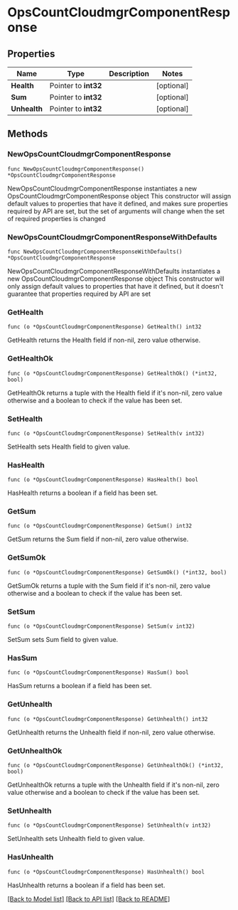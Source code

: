 # OpsCountCloudmgrComponentResponse

## Properties

Name | Type | Description | Notes
------------ | ------------- | ------------- | -------------
**Health** | Pointer to **int32** |  | [optional] 
**Sum** | Pointer to **int32** |  | [optional] 
**Unhealth** | Pointer to **int32** |  | [optional] 

## Methods

### NewOpsCountCloudmgrComponentResponse

`func NewOpsCountCloudmgrComponentResponse() *OpsCountCloudmgrComponentResponse`

NewOpsCountCloudmgrComponentResponse instantiates a new OpsCountCloudmgrComponentResponse object
This constructor will assign default values to properties that have it defined,
and makes sure properties required by API are set, but the set of arguments
will change when the set of required properties is changed

### NewOpsCountCloudmgrComponentResponseWithDefaults

`func NewOpsCountCloudmgrComponentResponseWithDefaults() *OpsCountCloudmgrComponentResponse`

NewOpsCountCloudmgrComponentResponseWithDefaults instantiates a new OpsCountCloudmgrComponentResponse object
This constructor will only assign default values to properties that have it defined,
but it doesn't guarantee that properties required by API are set

### GetHealth

`func (o *OpsCountCloudmgrComponentResponse) GetHealth() int32`

GetHealth returns the Health field if non-nil, zero value otherwise.

### GetHealthOk

`func (o *OpsCountCloudmgrComponentResponse) GetHealthOk() (*int32, bool)`

GetHealthOk returns a tuple with the Health field if it's non-nil, zero value otherwise
and a boolean to check if the value has been set.

### SetHealth

`func (o *OpsCountCloudmgrComponentResponse) SetHealth(v int32)`

SetHealth sets Health field to given value.

### HasHealth

`func (o *OpsCountCloudmgrComponentResponse) HasHealth() bool`

HasHealth returns a boolean if a field has been set.

### GetSum

`func (o *OpsCountCloudmgrComponentResponse) GetSum() int32`

GetSum returns the Sum field if non-nil, zero value otherwise.

### GetSumOk

`func (o *OpsCountCloudmgrComponentResponse) GetSumOk() (*int32, bool)`

GetSumOk returns a tuple with the Sum field if it's non-nil, zero value otherwise
and a boolean to check if the value has been set.

### SetSum

`func (o *OpsCountCloudmgrComponentResponse) SetSum(v int32)`

SetSum sets Sum field to given value.

### HasSum

`func (o *OpsCountCloudmgrComponentResponse) HasSum() bool`

HasSum returns a boolean if a field has been set.

### GetUnhealth

`func (o *OpsCountCloudmgrComponentResponse) GetUnhealth() int32`

GetUnhealth returns the Unhealth field if non-nil, zero value otherwise.

### GetUnhealthOk

`func (o *OpsCountCloudmgrComponentResponse) GetUnhealthOk() (*int32, bool)`

GetUnhealthOk returns a tuple with the Unhealth field if it's non-nil, zero value otherwise
and a boolean to check if the value has been set.

### SetUnhealth

`func (o *OpsCountCloudmgrComponentResponse) SetUnhealth(v int32)`

SetUnhealth sets Unhealth field to given value.

### HasUnhealth

`func (o *OpsCountCloudmgrComponentResponse) HasUnhealth() bool`

HasUnhealth returns a boolean if a field has been set.


[[Back to Model list]](../README.md#documentation-for-models) [[Back to API list]](../README.md#documentation-for-api-endpoints) [[Back to README]](../README.md)



